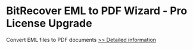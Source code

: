 # BitRecover EML to PDF Wizard - Pro License Upgrade
Convert EML files to PDF documents
[>> Detailed information](https://secure.shareit.com/shareit/product.html?productid=300973282&affiliateid=200057808)